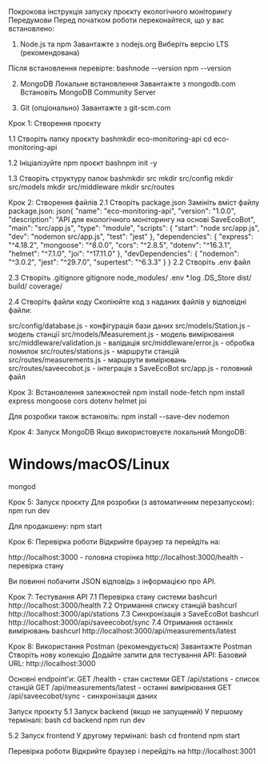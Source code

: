 Покрокова інструкція запуску проєкту екологічного моніторингу
Передумови
Перед початком роботи переконайтеся, що у вас встановлено:
1. Node.js та npm
Завантажте з nodejs.org
Виберіть версію LTS (рекомендована)

Після встановлення перевірте:
bashnode --version
npm --version

2. MongoDB
Локальне встановлення
Завантажте з mongodb.com
Встановіть MongoDB Community Server

3. Git (опціонально)
Завантажте з git-scm.com

Крок 1: Створення проєкту

1.1 Створіть папку проєкту
bashmkdir eco-monitoring-api
cd eco-monitoring-api

1.2 Ініціалізуйте npm проєкт
bashnpm init -y

1.3 Створіть структуру папок
bashmkdir src
mkdir src/config
mkdir src/models
mkdir src/middleware
mkdir src/routes

Крок 2: Створення файлів
2.1 Створіть package.json
Замініть вміст файлу package.json:
json{
  "name": "eco-monitoring-api",
  "version": "1.0.0",
  "description": "API для екологічного моніторингу на основі SaveEcoBot",
  "main": "src/app.js",
  "type": "module",
  "scripts": {
    "start": "node src/app.js",
    "dev": "nodemon src/app.js",
    "test": "jest"
  },
  "dependencies": {
    "express": "^4.18.2",
    "mongoose": "^8.0.0",
    "cors": "^2.8.5",
    "dotenv": "^16.3.1",
    "helmet": "^7.1.0",
    "joi": "^17.11.0"
  },
  "devDependencies": {
    "nodemon": "^3.0.2",
    "jest": "^29.7.0",
    "supertest": "^6.3.3"
  }
}
2.2 Створіть .env файл

2.3 Створіть .gitignore
gitignore 
node_modules/
.env
*.log
.DS_Store
dist/
build/
coverage/

2.4 Створіть файли коду
Скопіюйте код з наданих файлів у відповідні файли:

src/config/database.js - конфігурація бази даних
src/models/Station.js - модель станції
src/models/Measurement.js - модель вимірювання
src/middleware/validation.js - валідація
src/middleware/error.js - обробка помилок
src/routes/stations.js - маршрути станцій
src/routes/measurements.js - маршрути вимірювань
src/routes/saveecobot.js - інтеграція з SaveEcoBot
src/app.js - головний файл

Крок 3: Встановлення залежностей
npm install node-fetch
npm install express mongoose cors dotenv helmet joi

Для розробки також встановіть:
npm install --save-dev nodemon

Крок 4: Запуск MongoDB
Якщо використовуєте локальний MongoDB:
# Windows/macOS/Linux
mongod

Крок 5: Запуск проєкту
Для розробки (з автоматичним перезапуском):
npm run dev

Для продакшену:
npm start

Крок 6: Перевірка роботи
Відкрийте браузер та перейдіть на:

http://localhost:3000 - головна сторінка
http://localhost:3000/health - перевірка стану

Ви повинні побачити JSON відповідь з інформацією про API.

Крок 7: Тестування API
7.1 Перевірка стану системи
bashcurl http://localhost:3000/health
7.2 Отримання списку станцій
bashcurl http://localhost:3000/api/stations
7.3 Синхронізація з SaveEcoBot
bashcurl http://localhost:3000/api/saveecobot/sync
7.4 Отримання останніх вимірювань
bashcurl http://localhost:3000/api/measurements/latest

Крок 8: Використання Postman (рекомендується)
Завантажте Postman
Створіть нову колекцію
Додайте запити для тестування API:
Базовий URL: http://localhost:3000

Основні endpoint'и:
GET /health - стан системи
GET /api/stations - список станцій
GET /api/measurements/latest - останні вимірювання
GET /api/saveecobot/sync - синхронізація даних



Запуск проєкту
5.1 Запуск backend (якщо не запущений)
У першому терміналі:
bash
cd backend
npm run dev

5.2 Запуск frontend
У другому терміналі:
bash
cd frontend
npm start

Перевірка роботи
Відкрийте браузер і перейдіть на http://localhost:3001
